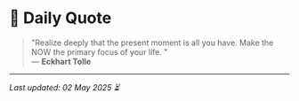 # 📜 Daily Quote

> "Realize deeply that the present moment is all you have. Make the NOW the primary focus of your life. "  
> — **Eckhart Tolle**

---

_Last updated: 02 May 2025 ⏳_
